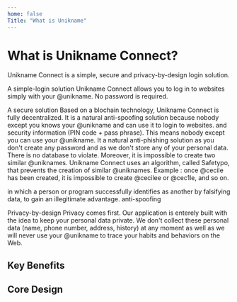 ```yaml
---
home: false
Title: "What is Unikname"
---
```


# What is Unikname Connect?

Unikname Connect is a simple, secure and privacy-by-design login solution. 

A simple-login solution
Unikname Connect allows you to log in to websites simply with your @unikname. No password is required.

A secure solution
Based on a blochain technology, Unikname Connect is fully decentralized. It is a natural anti-spoofing solution because nobody except you knows your @unikname and can use it to login to websites. and security information (PIN code +  pass phrase). This means nobody except you can use your @unikname. 
It a natural anti-phishing solution as you don't create any password and as we don't store any of your personal data. There is no database to violate. 
Moreover, it is impossible to create two similar @uniknames. Unikname Connect uses an algorithm, called Safetypo, that prevents the creation of similar @uniknames.
Example :
once @cecile has been created, it is impossible to create @cecilee or @cec1le, and so on. 

in which a person or program successfully identifies as another by falsifying data, to gain an illegitimate advantage.
anti-spoofing 

Privacy-by-design
Privacy comes first. Our application is enterely built with the idea to keep your personal data private. We don't collect these personal data (name, phone number, address, history) at any moment as well as we will never use your @unikname to trace your habits and behaviors on the Web.  

## Key Benefits

## Core Design




